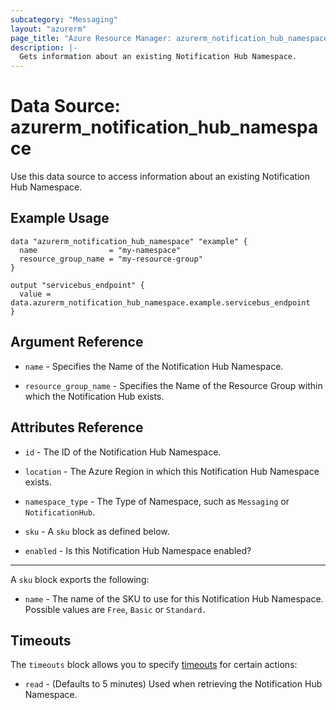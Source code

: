 ```yaml
---
subcategory: "Messaging"
layout: "azurerm"
page_title: "Azure Resource Manager: azurerm_notification_hub_namespace"
description: |-
  Gets information about an existing Notification Hub Namespace.
---
```


# Data Source: azurerm_notification_hub_namespace

Use this data source to access information about an existing Notification Hub Namespace.

## Example Usage

```hcl
data "azurerm_notification_hub_namespace" "example" {
  name                = "my-namespace"
  resource_group_name = "my-resource-group"
}

output "servicebus_endpoint" {
  value = data.azurerm_notification_hub_namespace.example.servicebus_endpoint
}
```

## Argument Reference

* `name` - Specifies the Name of the Notification Hub Namespace.

* `resource_group_name` - Specifies the Name of the Resource Group within which the Notification Hub exists.

## Attributes Reference

* `id` - The ID of the Notification Hub Namespace.

* `location` - The Azure Region in which this Notification Hub Namespace exists.

* `namespace_type` - The Type of Namespace, such as `Messaging` or `NotificationHub`.

* `sku` - A `sku` block as defined below.

* `enabled` - Is this Notification Hub Namespace enabled?

---

A `sku` block exports the following:

* `name` - The name of the SKU to use for this Notification Hub Namespace. Possible values are `Free`, `Basic` or `Standard.`

## Timeouts

The `timeouts` block allows you to specify [timeouts](https://www.terraform.io/docs/configuration/resources.html#timeouts) for certain actions:

* `read` - (Defaults to 5 minutes) Used when retrieving the Notification Hub Namespace.
